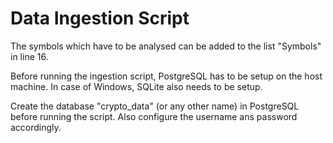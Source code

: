 # Data Ingestion Script

The symbols which have to be analysed can be added to the list "Symbols" in line 16.

Before running the ingestion script, PostgreSQL has to be setup on the host machine. In case of Windows, SQLite also
needs to be setup.

Create the database "crypto_data" (or any other name) in PostgreSQL before running the script. Also configure the username
ans password accordingly.